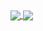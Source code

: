 <a href="https://github.com/anuraghazra/github-readme-stats">
  <img align="center" src="https://github-readme-stats.vercel.app/api?username=H-Shen&show_icons=true&count_private=true&hide=stars&show_icons=true&theme=dark" />
</a>
<a href="https://github.com/anuraghazra/convoychat">
  <img align="center" src="https://github-readme-stats.vercel.app/api/top-langs/?username=H-Shen&layout=compact&theme=dark" />
</a>
